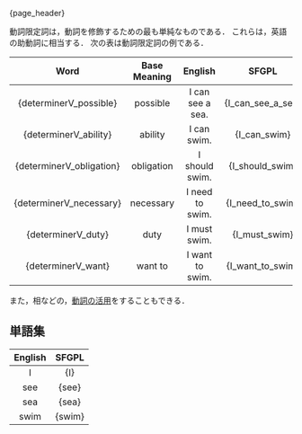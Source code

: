 {page_header}

動詞限定詞は，動詞を修飾するための最も単純なものである．
これらは，英語の助動詞に相当する．
次の表は動詞限定詞の例である．

|Word|Base Meaning|English|SFGPL|
|:-:|:-:|:-:|:-:|
|{determinerV_possible}|possible|I can see a sea.|{I_can_see_a_sea}|
|{determinerV_ability}|ability|I can swim.|{I_can_swim}|
|{determinerV_obligation}|obligation|I should swim.|{I_should_swim}|
|{determinerV_necessary}|necessary|I need to swim.|{I_need_to_swim}|
|{determinerV_duty}|duty|I must swim.|{I_must_swim}|
|{determinerV_want}|want to|I want to swim.|{I_want_to_swim}|

また，相などの，[動詞の活用]({docs_verbConjugation})をすることもできる．

## 単語集

|English|SFGPL|
|:-:|:-:|
|I|{I}|
|see|{see}|
|sea|{sea}|
|swim|{swim}|
